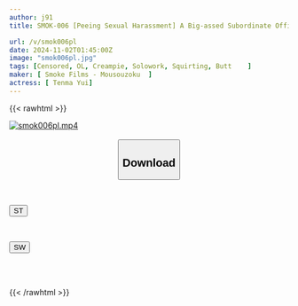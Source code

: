 ```yaml
---
author: j91
title: SMOK-006 [Peeing Sexual Harassment] A Big-assed Subordinate Office Lady, Yui Tenma, Stimulates The Young Man's Pussy, Which Has Become Sensitive To Premature Ejaculation Due To An Aphrodisiac Diuretic, And Makes Him Urinate And Cum Over And Over Again

url: /v/smok006pl
date: 2024-11-02T01:45:00Z
image: "smok006pl.jpg"
tags: [Censored, OL, Creampie, Solowork, Squirting, Butt	]
maker: [ Smoke Films - Mousouzoku  ]
actress: [ Tenma Yui]
---
```



{{< rawhtml >}}

<div class="video" data-videoid="px3mYvo0vxsr4Ym">
    <a href="javascript:;">
        <img src="/v/smok006pl/smok006pl.jpg" width="WIDTH" height="HEIGHT" alt="smok006pl.mp4" loading="lazy">
    </a>
</div>

<script type="text/javascript" src="https://j91.asia/asset/on-demand-st.js"></script>

<br>
  <link rel="stylesheet" href="https://j91.asia/asset/bs5.css">
  
  <center>
  <button class="btn btn-primary" type="button" data-bs-toggle="collapse" data-bs-target=".multi-collapse" aria-expanded="false" aria-controls="multiCollapseExample1 multiCollapseExample2"><h2>Download</h2></button></center>
</p>
<div class="row">
  <div class="col">
    <div class="collapse multi-collapse" id="multiCollapseExample1">
      <div class="card card-body">
	      	      <br>
<div class="buttons">  
<p><a href="/v/smok006pl/st.html" target="_blank"><button class="btn-hover color-3"><i class="fa fa-download"></i> ST</button></a></p></div>
    </div>
  </div>
</div>
  <div class="col">
    <div class="collapse multi-collapse" id="multiCollapseExample2">
      <div class="card card-body">
	      <br>
<div class="buttons">
<p><a href="/v/smok006pl/sw.html" target="_blank"><button class="btn-hover color-2"><i class="fa fa-download"></i> SW</button></a></p></div>
<br><br>
      </div>
    </div>
  </div>
</div>

{{< /rawhtml >}}